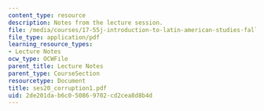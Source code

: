 ```yaml
---
content_type: resource
description: Notes from the lecture session.
file: /media/courses/17-55j-introduction-to-latin-american-studies-fall-2006/2de201dab6c050869702cd2cea8d8b4d_ses20_corruption1.pdf
file_type: application/pdf
learning_resource_types:
- Lecture Notes
ocw_type: OCWFile
parent_title: Lecture Notes
parent_type: CourseSection
resourcetype: Document
title: ses20_corruption1.pdf
uid: 2de201da-b6c0-5086-9702-cd2cea8d8b4d
---
```

